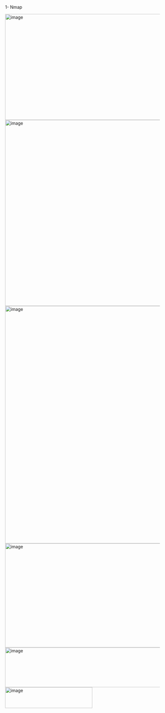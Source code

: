 1- Nmap

<img width="765" height="344" alt="image" src="https://github.com/user-attachments/assets/69816ff6-9a10-4625-a87a-4d343eb12b0e" />

<img width="1222" height="604" alt="image" src="https://github.com/user-attachments/assets/91975767-0227-4835-8336-2c4fe4f8276e" />

<img width="1503" height="771" alt="image" src="https://github.com/user-attachments/assets/4a2ae168-be00-48a3-a72a-4b6b28127aa2" />

<img width="815" height="338" alt="image" src="https://github.com/user-attachments/assets/9408f23d-a90f-4946-b189-03770598b425" />

<img width="852" height="129" alt="image" src="https://github.com/user-attachments/assets/13c7b32a-ad50-4b0a-acb6-1fd68473b228" />

<img width="284" height="68" alt="image" src="https://github.com/user-attachments/assets/1a3df8b9-7f09-4bd7-b939-0f7525caa06f" />
